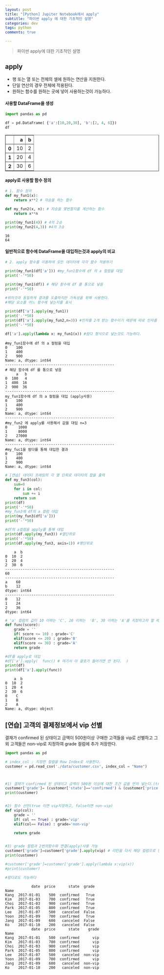 ```yaml
---
layout: post  
title: "[Python] Jupiter Notebook에서 apply"  
subtitle: "파이썬 apply 에 대한 기초적인 설명"  
categories: dev
tags: python
comments: true

---
```


> 파이썬 apply에 대한 기초적인 설명

## apply
- 행 또는 열 또는 전체의 셀에 원하는 연산을 지원한다.
- 단일 연산의 경우 전체에 적용된다.
- 원하는 함수를 원하는 곳에 넣어 사용하는것이 가능하다.


#### 사용할 DataFrame을 생성
```python
import pandas as pd

df = pd.DataFrame( {'a':[10,20,30], 'b':[2, 4, 6]})
df
```
<div>
<style scoped>
    .dataframe tbody tr th:only-of-type {
        vertical-align: middle;
    }

    .dataframe tbody tr th {
        vertical-align: top;
    }
    
    .dataframe thead th {
        text-align: right;
    }
</style>
<table border="1" class="dataframe">
  <thead>
    <tr style="text-align: right;">
      <th></th>
      <th>a</th>
      <th>b</th>
    </tr>
  </thead>
  <tbody>
    <tr>
      <th>0</th>
      <td>10</td>
      <td>2</td>
    </tr>
    <tr>
      <th>1</th>
      <td>20</td>
      <td>4</td>
    </tr>
    <tr>
      <th>2</th>
      <td>30</td>
      <td>6</td>
    </tr>
  </tbody>
</table>
</div>



#### apply로 사용할 함수 정의
```python
# 1. 함수 정의
def my_fun1(x):
    return x**2 # 자승을 하는 함수
 
def my_fun2(x, n): # 자승을 몇번할지를 계산하는 함수
    return x**n

print(my_fun1(4)) # 4의 2승
print(my_fun2(4,3)) #4의 3승 
```
    16
    64
#### 일반적으로 함수에 DataFrame을 대입하는것과 apply의 비교
```python
# 2. apply 함수를 이용하여 모든 데이타에 각각 함수 적용하기

print(my_fun1(df['a'])) #my_fun1함수에 df 의 a 컬럼을 대입
print('-'*50)

print(my_fun1(df)) # 해당 함수에 df 를 통으로 넣음
print('-'*50)
      
#위의것과 동일하게 결과를 도출하지만 가독성을 위해 사용한다.
#해당 요소를 어느 함수에 넣는지를 표시

print(df['a'].apply(my_fun1))
print('-'*50)
print(df['a'].apply(my_fun2,n=3)) #인자를 2개 받는 함수이기 때문에 따로 인자를 줘야한다.
print('-'*50)

df['a'].apply(lambda x: my_fun1(x)) #람다 형식으로 넣는것도 가능하다.
```
 	#my_fun1함수에 df 의 a 컬럼을 대입
    0    100
    1    400
    2    900
    Name: a, dtype: int64
    --------------------------------------------------
    # 해당 함수에 df 를 통으로 넣음
         a   b
    0  100   4
    1  400  16
    2  900  36
    --------------------------------------------------
    my_fun1함수에 df 의 a 컬럼을 대입 (apply사용)
    0    100
    1    400
    2    900
    Name: a, dtype: int64
    --------------------------------------------------
    #my_fun2 에 apply를 사용해서 값을 대입 n=3
    0     1000
    1     8000
    2    27000
    Name: a, dtype: int64
    --------------------------------------------------
    #my_fuc1을 람다를 통해 대입한 결과
    0    100
    1    400
    2    900
    Name: a, dtype: int64




```python
# [연습] 데이타 프레임의 각 열 단위로 데이타의 합을 출력
def my_fun3(col):
    sum=0
    for i in col:
        sum += i
    return sum
print(df)
print('-'*50)
#my_fun3에 df의 a 컬럼 대입
print(my_fun3(df['a']))
print('-'*50)

#df의 a컬럼을 apply를 통해 대입
print(df.apply(my_fun3)) #열단위로
print('-'*50)
print(df.apply(my_fun3, axis=1)) #행단위로
```

        a  b
    0  10  2
    1  20  4
    2  30  6
    --------------------------------------------------
    60
    --------------------------------------------------
    a    60
    b    12
    dtype: int64
    --------------------------------------------------
    0    12
    1    24
    2    36
    dtype: int64



```python
# 'a' 컬럼의 값이 10 이하는 'C', 20 이하는  'B', 30 이하는 'A'를 지정하고자 할 때
def func(score):
    grade = ''
    if( score <= 10) : grade='C'
    elif(score <= 20) : grade='B'
    elif(score <= 30) : grade='A'
    return grade

#df를 apply로 대입
#df['a'].apply(  func() # 여기서 이 괄호가 들어가면 안 된다.  )
print(df)
print(df['a'].apply(func))
```

        a  b
    0  10  2
    1  20  4
    2  30  6
    0    C
    1    B
    2    A
    Name: a, dtype: object


## [연습]  고객의 결제정보에서 vip 선별

결재가 confirmed 된 상태이고 금액이 500원이상 구매한 고객들을 vip로 선별하고 그 외 고객들은 non-vip로 지정하여 grade 컬럼에 추가 저장한다.


```python
import pandas as pd

# index_col : 지정한 컬럼을 Row Index로 사용한다.
customer = pd.read_csv('./data/customer.csv', index_col = "Name")


```


```python


#1) 결재가 confirmed 된 상태이고 금액이 500원 이상에 대한 조건 값을 먼저 넣는다.(true/false)
customer['grade']= (customer['state']=='confirmed') & (customer['price']>=500)
print(customer)


#2) 함수 선언(true 이면 vip지정하고, false이면 non-vip)
def vip(col):
    grade = ''
    if( col == True) : grade='vip'
    elif(col== False) : grade='non-vip'
    
    return grade


#3) grade 컬럼과 2번의함수와 연결(apply)사용 가능 
customer['grade']=customer['grade'].apply(vip) # 리턴을 다시 해당 컬럼으로 받아줘야 들어감
print(customer)

#customer['grade']=customer['grade'].apply(lambda x:vip(x))
#print(customer)

#람다로도 가능하다


```

                date  price      state  grade
    Name                                     
    Kang  2017-01-01    500  confirmed   True
    Kim   2017-01-03    700  confirmed   True
    Choi  2017-01-03    900  confirmed   True
    Park  2017-01-05    800  confirmed   True
    Lee   2017-01-07    500   canceled  False
    Yoon  2017-01-09    700  confirmed   True
    Jang  2017-01-09    600   canceled  False
    Ko    2017-01-10    200   canceled  False
                date  price      state    grade
    Name                                       
    Kang  2017-01-01    500  confirmed      vip
    Kim   2017-01-03    700  confirmed      vip
    Choi  2017-01-03    900  confirmed      vip
    Park  2017-01-05    800  confirmed      vip
    Lee   2017-01-07    500   canceled  non-vip
    Yoon  2017-01-09    700  confirmed      vip
    Jang  2017-01-09    600   canceled  non-vip
    Ko    2017-01-10    200   canceled  non-vip



```python

```


```python

```


```python

```
